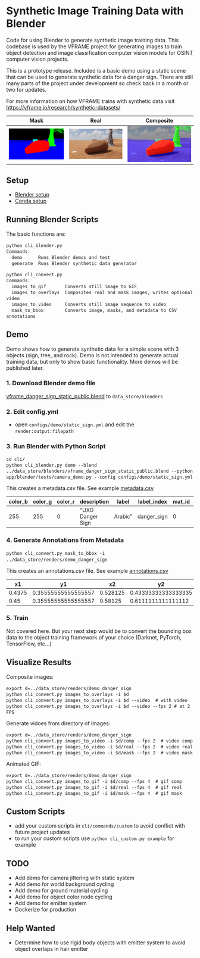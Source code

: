 # Synthetic Image Training Data with Blender

Code for using Blender to generate synthetic image training data. This codebase is used by the VFRAME project for generating images to train object detection and image classification computer vision models for OSINT computer vision projects.

This is a prototype release. Included is a basic demo using a static scene that can be used to generate synthetic data for a danger sign. There are still many parts of the project under development so check back in a month or two for updates.

For more information on how VFRAME trains with synthetic data visit <https://vframe.io/research/synthetic-datasets/>

|Mask|Real|Composite|
|---|---|---|
|![](docs/assets/mask.gif)|![](docs/assets/real.gif)|![](docs/assets/comp.gif)|


## Setup

- [Blender setup](docs/blender-setup.md)
- [Conda setup](docs/setup.md)

## Running Blender Scripts

The basic functions are:

```
python cli_blender.py
Commands:
  demo      Runs Blender demos and test
  generate  Runs Blender synthetic data generator
```

```
python cli_convert.py 
Commands:
  images_to_gif       Converts still image to GIF
  images_to_overlays  Composites real and mask images, writes optional video
  images_to_video     Converts still image sequence to video
  mask_to_bbox        Converts image, masks, and metadata to CSV annotations
```

## Demo

Demo shows how to generate synthetic data for a simple scene with 3 objects (sign, tree, and rock). Demo is not intended to generate actual training data, but only to show basic functionality. More demos will be published later.

### 1. Download Blender demo file 

[vframe_danger_sign_static_public.blend](https://vframe.ams3.digitaloceanspaces.com/v2/vframe_synthetic/data_store/blender/vframe_danger_sign_static_public.blend) to `data_store/blenders`

### 2. Edit config.yml

- open `configs/demo/static_sign.yml` and edit the `render:output:filepath`

### 3. Run Blender with Python Script

```
cd cli/
python cli_blender.py demo --blend ../data_store/blenders/vframe_danger_sign_static_public.blend --python app/blender/tests/camera_demo.py --config configs/demo/static_sign.yml
```

This creates a metadata.csv file. See example [metadata.csv](docs/assets/metadata.csv)

| color_b | color_g | color_r | description | label | label_index | mat_id | object_idx |
|---|---|---|---|---|---|---|---|
|255|255|0|"UXO Danger Sign| Arabic"|danger_sign|0|0|0

### 4. Generate Annotations from Metadata

`python cli_convert.py mask_to_bbox -i ../data_store/renders/demo_danger_sign`

This creates an annotations.csv file. See example [annotations.csv](docs/assets/annotations.csv)

x1|y1|x2|y2|label|label_index|filename|color
|---|---|---|---|---|---|---|---|
0.4375|0.35555555555555557|0.528125|0.43333333333333335|danger_sign|0|cam_0000_frame_0001.png|0x00ffff
0.45|0.35555555555555557|0.58125|0.6111111111111112|danger_sign|0|cam_0000_frame_0009.png|0x00ffff

### 5. Train

Not covered here. But your next step would be to convert the bounding box data to the object training framework of your choice (Darknet, PyTorch, TensorFlow, etc...)

## Visualize Results

Composite images:

```
export d=../data_store/renders/demo_danger_sign
python cli_convert.py images_to_overlays -i $d
python cli_convert.py images_to_overlays -i $d --video  # with video
python cli_convert.py images_to_overlays -i $d --video --fps 2 # at 2 FPS
```

Generate vidoes from directory of images:

```
export d=../data_store/renders/demo_danger_sign
python cli_convert.py images_to_video -i $d/comp --fps 2  # video comp
python cli_convert.py images_to_video -i $d/real --fps 2  # video real
python cli_convert.py images_to_video -i $d/mask --fps 2  # video mask
```

Animated GIF:

```
export d=../data_store/renders/demo_danger_sign
python cli_convert.py images_to_gif -i $d/comp --fps 4  # gif comp
python cli_convert.py images_to_gif -i $d/real --fps 4  # gif real
python cli_convert.py images_to_gif -i $d/mask --fps 4  # gif mask
```


## Custom Scripts

- add your custom scripts in `cli/commands/custom` to avoid conflict with future project updates 
- to run your custom scripts use `python cli_custom.py example` for example

## TODO

- Add demo for camera jittering with static system
- Add demo for world background cycling
- Add demo for ground material cycling
- Add demo for object color node cycling
- Add demo for emitter system
- Dockerize for production

## Help Wanted

- Determine how to use rigid body objects with emitter system to avoid object overlaps in hair emitter


